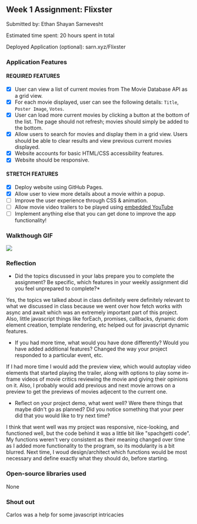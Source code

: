 
## Week 1 Assignment: Flixster

Submitted by: Ethan Shayan Sarnevesht

Estimated time spent: 20 hours spent in total

Deployed Application (optional): sarn.xyz/Flixster

### Application Features

#### REQUIRED FEATURES

- [x] User can view a list of current movies from The Movie Database API as a grid view.
- [x] For each movie displayed, user can see the following details: `Title`, `Poster Image`, `Votes`.
- [x] User can load more current movies by clicking a button at the bottom of the list. The page should not refresh; movies should simply be added to the bottom.
- [x] Allow users to search for movies and display them in a grid view. Users should be able to clear results and view previous current movies displayed.
- [x] Website accounts for basic HTML/CSS accessibility features.
- [x] Website should be responsive.

#### STRETCH FEATURES

- [x] Deploy website using GitHub Pages. 
- [x] Allow user to view more details about a movie within a popup.
- [ ] Improve the user experience through CSS & animation.
- [ ] Allow movie video trailers to be played using [embedded YouTube](https://support.google.com/youtube/answer/171780?hl=en)
- [ ] Implement anything else that you can get done to improve the app functionality!

### Walkthough GIF


<img src="https://thumbs.gfycat.com/FearfulBestIbex-size_restricted.gif" ><br>

### Reflection

* Did the topics discussed in your labs prepare you to complete the assignment? Be specific, which features in your weekly assignment did you feel unprepared to complete?*


Yes, the topics we talked about in class definitely were definitely relevant to what we discussed in class because we went over how fetch works with async and await which was an extremely important part of this project. 
Also, little javascript things like forEach, promises, callbacks, dynamic dom element creation, template rendering, etc helped out for javascript dynamic features.

* If you had more time, what would you have done differently? Would you have added additional features? Changed the way your project responded to a particular event, etc.
  
If I had more time I would add the preview view, which would autoplay video elements that started playing the trailer, along with options to play some in-frame videos of movie critics reviewing the movie and giving their opinions on it.
Also, I probably would add previous and next movie arrows on a preview to get the previews of movies adjecent to the current one.



* Reflect on your project demo, what went well? Were there things that maybe didn't go as planned? Did you notice something that your peer did that you would like to try next time?

I think that went well was my project was responsive, nice-looking, and functioned well, but the code behind it was a little bit like "spachgetti code". My functions weren't very consistent as their meaning changed over time as I added more functionality to the program, so its modularity is a bit blurred. Next time, I woud design/architect which functions would be most necessary and define exactly what they should do, before starting.

### Open-source libraries used

None

### Shout out

Carlos was a help for some javascript intricacies
